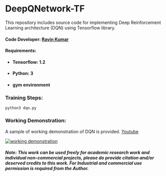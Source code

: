 # DeepQNetwork-TF
This repository includes source code for implementing Deep Reinforcement Learning architecture (DQN) using Tensorflow library.

#### Code Developer: [Ravin Kumar](https://mr-ravin.github.io)
#### Requirements:
- #### Tensorflow: 1.2
- #### Python: 3    
- #### gym environment

### Training Steps:
```python3
python3 dqn.py
```

### Working Demonstration:
A sample of working demonstration of DQN is provided. [Youtube](https://youtu.be/ePAmif86iaA)

[![working demonstration](https://github.com/mr-ravin/DeepQNetwork-TF/blob/master/game.gif)](https://youtu.be/ePAmif86iaA)

##### Note: This work can be used freely for academic research work and individual non-commercial projects, please do provide citation and/or deserved credits to this work. For Industrial and commercial use permission is required from the Author.
